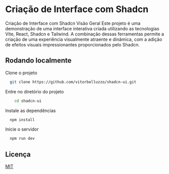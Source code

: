 
# Criação de Interface com Shadcn

Criação de Interface com Shadcn
Visão Geral
Este projeto é uma demonstração de uma interface interativa criada utilizando as tecnologias Vite, React, Shadcn e Tailwind. A combinação dessas ferramentas permite a criação de uma experiência visualmente atraente e dinâmica, com a adição de efeitos visuais impressionantes proporcionados pelo Shadcn.


## Rodando localmente

Clone o projeto

```bash
  git clone https://github.com/vitorbelluzzo/shadcn-ui.git
```

Entre no diretório do projeto

```bash
    cd shadcn-ui
```

Instale as dependências

```bash
  npm install
```

Inicie o servidor

```bash
  npm run dev
```


## Licença

[MIT](https://choosealicense.com/licenses/mit/)

